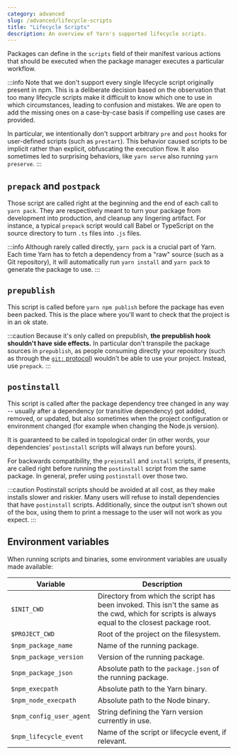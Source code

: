 ```yaml
---
category: advanced
slug: /advanced/lifecycle-scripts
title: "Lifecycle Scripts"
description: An overview of Yarn's supported lifecycle scripts.
---
```


Packages can define in the `scripts` field of their manifest various actions that should be executed when the package manager executes a particular workflow.

:::info
Note that we don't support every single lifecycle script originally present in npm. This is a deliberate decision based on the observation that too many lifecycle scripts make it difficult to know which one to use in which circumstances, leading to confusion and mistakes. We are open to add the missing ones on a case-by-case basis if compelling use cases are provided.

In particular, we intentionally don't support arbitrary `pre` and `post` hooks for user-defined scripts (such as `prestart`). This behavior caused scripts to be implicit rather than explicit, obfuscating the execution flow. It also sometimes led to surprising behaviors, like `yarn serve` also running `yarn preserve`.
:::

## `prepack` and `postpack`

Those script are called right at the beginning and the end of each call to `yarn pack`. They are respectively meant to turn your package from development into production, and cleanup any lingering artifact. For instance, a typical `prepack` script would call Babel or TypeScript on the source directory to turn `.ts` files into `.js` files.

:::info
Although rarely called directly, `yarn pack` is a crucial part of Yarn. Each time Yarn has to fetch a dependency from a "raw" source (such as a Git repository), it will automatically run `yarn install` and `yarn pack` to generate the package to use.
:::

## `prepublish`

This script is called before `yarn npm publish` before the package has even been packed. This is the place where you'll want to check that the project is in an ok state.

:::caution
Because it's only called on prepublish, **the prepublish hook shouldn't have side effects.** In particular don't transpile the package sources in `prepublish`, as people consuming directly your repository (such as through the [`git:` protocol](/protocol/git)) wouldn't be able to use your project. Instead, use `prepack`.
:::

## `postinstall`

This script is called after the package dependency tree changed in any way -- usually after a dependency (or transitive dependency) got added, removed, or updated, but also sometimes when the project configuration or environment changed (for example when changing the Node.js version).

It is guaranteed to be called in topological order (in other words, your dependencies' `postinstall` scripts will always run before yours).

For backwards compatibility, the `preinstall` and `install` scripts, if presents, are called right before running the `postinstall` script from the same package. In general, prefer using `postinstall` over those two.

:::caution
Postinstall scripts should be avoided at all cost, as they make installs slower and riskier. Many users will refuse to install dependencies that have `postinstall` scripts. Additionally, since the output isn't shown out of the box, using them to print a message to the user will not work as you expect.
:::

## Environment variables

When running scripts and binaries, some environment variables are usually made available:

| Variable                 | Description                                                                                                                                      |
| ------------------------ | ------------------------------------------------------------------------------------------------------------------------------------------------ |
| `$INIT_CWD`              | Directory from which the script has been invoked. This isn't the same as the cwd, which for scripts is always equal to the closest package root. |
| `$PROJECT_CWD`           | Root of the project on the filesystem.                                                                                                           |
| `$npm_package_name`      | Name of the running package.                                                                                                                     |
| `$npm_package_version`   | Version of the running package.                                                                                                                  |
| `$npm_package_json`      | Absolute path to the `package.json` of the running package.                                                                                      |
| `$npm_execpath`          | Absolute path to the Yarn binary.                                                                                                                |
| `$npm_node_execpath`     | Absolute path to the Node binary.                                                                                                                |
| `$npm_config_user_agent` | String defining the Yarn version currently in use.                                                                                               |
| `$npm_lifecycle_event`   | Name of the script or lifecycle event, if relevant.                                                                                              |

